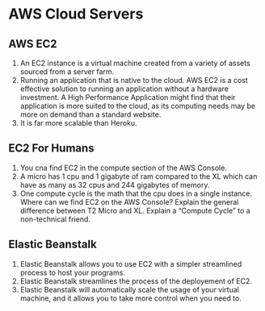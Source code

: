 # AWS Cloud Servers  

## AWS EC2  

1. An EC2 instance is a virtual machine created from a variety of assets sourced from a server farm.  
2. Running an application that is native to the cloud. AWS EC2 is a cost effective solution to running an application without a hardware investment. A High Performance Application might find that their application is more suited to the cloud, as its computing needs may be more on demand than a standard website.  
3. It is far more scalable than Heroku. 

## EC2 For Humans  

1. You cna find EC2 in the compute section of the AWS Console.  
2. A micro has 1 cpu and 1 gigabyte of ram compared to the XL which can have as many as 32 cpus and 244 gigabytes of memory.  
3. One compute cycle is the math that the cpu does in a single instance.
    Where can we find EC2 on the AWS Console?
    Explain the general difference between T2 Micro and XL.
    Explain a “Compute Cycle” to a non-technical friend.

## Elastic Beanstalk  

1. Elastic Beanstalk allows you to use EC2 with a simpler streamlined process to host your programs.  
2. Elastic Beanstalk streamlines the process of the deployement of EC2.  
3. Elastic Beanstalk will automatically scale the usage of your virtual machine, and it allows you to take more control when you need to.  

